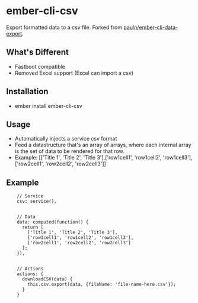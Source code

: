 # ember-cli-csv

Export formatted data to a csv file. Forked from [pauln/ember-cli-data-export](https://github.com/roofstock/ember-cli-spreadsheet-export).

## What's Different

- Fastboot compatible
- Removed Excel support (Excel can import a csv)


## Installation

 - ember install ember-cli-csv


## Usage

 - Automatically injects a service csv format
 - Feed a datastructure that's an array of arrays, where each internal array is the set of data to be rendered for that row.
 - Example: [['Title 1', 'Title 2', 'Title 3'],['row1cell1', 'row1cell2', 'row1cell3'],['row2cell1', 'row2cell2', 'row2cell3']]


## Example
 
```
    // Service
    csv: service(),
    
    
    // Data
    data: computed(function() {
      return [
        ['Title 1', 'Title 2', 'Title 3'],
        ['row1cell1', 'row1cell2', 'row1cell3'],
        ['row2cell1', 'row2cell2', 'row2cell3']
      ];
    }),

    
    // Actions
    actions: {
      downloadCSV(data) {
        this.csv.export(data, {fileName: 'file-name-here.csv'});
      }
    }
```